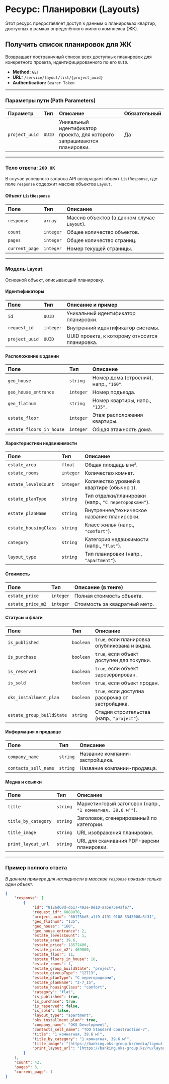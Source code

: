 # Ресурс: Планировки (Layouts)

Этот ресурс предоставляет доступ к данным о планировках квартир, доступных в рамках определённого жилого комплекса (ЖК).

## Получить список планировок для ЖК

Возвращает постраничный список всех доступных планировок для конкретного проекта, идентифицированного по его `UUID`.

- **Method:** `GET`
- **URL:** `/service/layout/list/{project_uuid}`
- **Authentication:** `Bearer Token`

---
### Параметры пути (Path Parameters)

| Параметр | Тип | Описание | Обязательный |
| :--- | :--- | :--- | :--- |
| `project_uuid` | `UUID` | Уникальный идентификатор проекта, для которого запрашиваются планировки. | Да |

---
### Тело ответа: `200 OK`

В случае успешного запроса API возвращает объект `ListResponse`, где поле `response` содержит массив объектов `Layout`.

#### Объект `ListResponse`
| Поле | Тип | Описание |
| :--- | :--- | :--- |
| `response` | `array` | Массив объектов (в данном случае `Layout`). |
| `count` | `integer` | Общее количество объектов. |
| `pages` | `integer` | Общее количество страниц. |
| `current_page`| `integer` | Номер текущей страницы. |

---
### Модель `Layout`
Основной объект, описывающий планировку.

#### Идентификаторы
| Поле | Тип | Описание и пример |
| :--- | :--- | :--- |
| `id` | `UUID` | Уникальный идентификатор планировки. |
| `request_id` | `integer`| Внутренний идентификатор системы. |
| `project_uuid`| `UUID` | UUID проекта, к которому относится планировка. |

#### Расположение в здании
| Поле | Тип | Описание |
| :--- | :--- | :--- |
| `geo_house` | `string` | Номер дома (строения), напр., `"160"`. |
| `geo_house_entrance`| `integer`| Номер подъезда. |
| `geo_flatnum` | `string` | Номер квартиры, напр., `"135"`. |
| `estate_floor` | `integer`| Этаж расположения квартиры. |
| `estate_floors_in_house`|`integer`| Общая этажность дома. |

#### Характеристики недвижимости
| Поле | Тип | Описание |
| :--- | :--- | :--- |
| `estate_area` | `float` | Общая площадь в м². |
| `estate_rooms` | `integer`| Количество комнат. |
| `estate_levelsCount`| `integer`| Количество уровней в квартире (обычно `1`). |
| `estate_planType` | `string` | Тип отделки/планировки (напр., `"С перегородками"`). |
| `estate_planName` | `string` | Внутреннее/техническое название планировки. |
| `estate_housingClass`|`string` | Класс жилья (напр., `"comfort"`). |
| `category` | `string` | Категория недвижимости (напр., `"flat"`). |
| `layout_type` | `string` | Тип планировки (напр., `"apartment"`). |

#### Стоимость
| Поле | Тип | Описание (в тенге) |
| :--- | :--- | :--- |
| `estate_price` | `integer`| Полная стоимость объекта. |
| `estate_price_m2`| `integer`| Стоимость за квадратный метр. |

#### Статусы и флаги
| Поле | Тип | Описание |
| :--- | :--- | :--- |
| `is_published` | `boolean`| `true`, если планировка опубликована и видна. |
| `is_purchase` | `boolean`| `true`, если объект доступен для покупки. |
| `is_reserved` | `boolean`| `true`, если объект зарезервирован. |
| `is_sold` | `boolean`| `true`, если объект продан. |
| `oks_installment_plan`| `boolean`| `true`, если доступна рассрочка от застройщика. |
| `estate_group_buildState`| `string`| Стадия строительства (напр., `"project"`). |

#### Информация о продавце
| Поле | Тип | Описание |
| :--- | :--- | :--- |
| `company_name` | `string` | Название компании-застройщика. |
| `contacts_sell_name`|`string` | Название компании-продавца. |

#### Медиа и ссылки
| Поле | Тип | Описание |
| :--- | :--- | :--- |
| `title` | `string` | Маркетинговый заголовок (напр., `"1 комнатная, 39.6 м²"`). |
| `title_by_category`|`string` | Заголовок, сгенерированный по категории. |
| `title_image` | `string` | URL изображения планировки. |
| `print_layout_url`|`string` | URL для скачивания PDF-версии планировки. |

---
### Пример полного ответа

*В данном примере для наглядности в массиве `response` показан только один объект.*
```json
{
    "response": [
        {
            "id": "8126d60d-d617-492e-9e10-aa5e73e4afe7",
            "request_id": 6088878,
            "project_uuid": "60175bd5-a1f9-4191-9188-5345000a5f31",
            "geo_flatnum": "135",
            "geo_house": "160",
            "geo_house_entrance": 2,
            "estate_levelsCount": 1,
            "estate_area": 39.6,
            "estate_price": 18572400,
            "estate_price_m2": 469000,
            "estate_floor": 11,
            "estate_floors_in_house": 16,
            "estate_rooms": 1,
            "estate_group_buildState": "project",
            "estate_giveupType": "12713",
            "estate_planType": "С перегородками",
            "estate_planName": "2-7_15",
            "estate_housingClass": "comfort",
            "category": "flat",
            "is_published": true,
            "is_purchase": true,
            "is_reserved": false,
            "is_sold": false,
            "layout_type": "apartment",
            "oks_installment_plan": true,
            "company_name": "OKS Development",
            "contacts_sell_name": "ТОО Standard Construction-7",
            "title": "1 комнатная, 39.6 м²",
            "title_by_category": "1 комнатная, 39.6 м²",
            "title_image": "[https://banking.oks-group.kz/media/layout_images/2-7_15.png](https://banking.oks-group.kz/media/layout_images/2-7_15.png)",
            "print_layout_url": "[https://banking.oks-group.kz/ru/layout/pdf/8126d60d-d617-492e-9e10-aa5e73e4afe7/](https://banking.oks-group.kz/ru/layout/pdf/8126d60d-d617-492e-9e10-aa5e73e4afe7/)"
        }
    ],
    "count": 42,
    "pages": 3,
    "current_page": 1
}